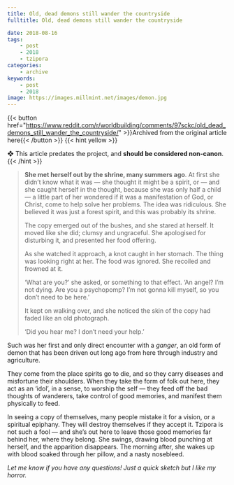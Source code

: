 ```yaml
---
title: Old, dead demons still wander the countryside
fulltitle: Old, dead demons still wander the countryside

date: 2018-08-16
tags:
    - post
    - 2018
    - tzipora
categories:
    - archive
keywords:
    - post
    - 2018
image: https://images.millmint.net/images/demon.jpg
---
```

{{< button href="https://www.reddit.com/r/worldbuilding/comments/97sckc/old_dead_demons_still_wander_the_countryside/" >}}Archived from the original article here{{< /button >}}
{{< hint yellow >}}

❖ This article predates the project, and **should be considered non-canon**.
{{< /hint >}}

>**She met herself out by the shrine, many summers ago**. At first she didn’t know what it was  —  she thought it might be a spirit, or  —  and she caught herself in the thought, because she was only half a child  —  a little part of her wondered if it was a manifestation of God, or Christ, come to help solve her problems. The idea was ridiculous. She believed it was just a forest spirit, and this was probably its shrine.
>
>The copy emerged out of the bushes, and she stared at herself. It moved like she did; clumsy and ungraceful. She apologised for disturbing it, and presented her food offering.
>
>As she watched it approach, a knot caught in her stomach. The thing was looking right at her. The food was ignored. She recoiled and frowned at it.
>
>‘What are you?’ she asked, or something to that effect. ‘An angel? I’m not dying. Are you a psychopomp? I’m not gonna kill myself, so you don’t need to be here.’
>
>It kept on walking over, and she noticed the skin of the copy had faded like an old photograph.
>
>‘Did you hear me? I don’t need your help.’

Such was her first and only direct encounter with a *ganger*, an old form of demon that has been driven out long ago from here through industry and agriculture.

They come from the place spirits go to die, and so they carry diseases and misfortune their shoulders. When they take the form of folk out here, they act as an ‘idol’, in a sense, to worship the self  —  they feed off the bad thoughts of wanderers, take control of good memories, and manifest them physically to feed.

In seeing a copy of themselves, many people mistake it for a vision, or a spiritual epiphany. They will destroy themselves if they accept it. Tzipora is not such a fool  —  and she’s out here to leave those good memories far behind her, where they belong. She swings, drawing blood punching at herself, and the apparition disappears. The morning after, she wakes up with blood soaked through her pillow, and a nasty nosebleed.

*Let me know if you have any questions! Just a quick sketch but I like my horror.*
